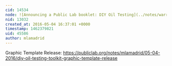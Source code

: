 ```yaml
---
cid: 14534
node: ![Announcing a Public Lab booklet: DIY Oil Testing](../notes/warren/04-26-2016/announcing-a-public-lab-booklet-diy-oil-testing)
nid: 13032
created_at: 2016-05-04 16:37:01 +0000
timestamp: 1462379821
uid: 45586
author: mlamadrid
---
```


Graphic Template Release: https://publiclab.org/notes/mlamadrid/05-04-2016/diy-oil-testing-toolkit-graphic-template-release
